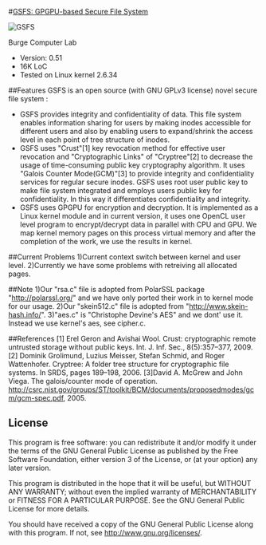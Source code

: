 
#[GSFS: GPGPU-based Secure File System](http://www.burge.ir/category-2/GSFS)

![GSFS](http://burge.ir/upload/cat-2-GSFS/slider_gsfs.jpg)

Burge Computer Lab

* Version: 0.51
* 16K LoC
* Tested on Linux kernel 2.6.34

##Features
GSFS is an open source (with GNU GPLv3 license) novel secure file system :
* GSFS provides integrity and confidentiality of data. This file system enables information sharing
for users by making inodes accessible for different users and also by
enabling users to expand/shrink the access level in each point of tree
structure of inodes.
* GSFS uses "Crust"[1] key revocation method for effective user revocation
and "Cryptographic Links" of "Cryptree"[2] to decrease the usage of time-consuming 
public key cryptography algorithm. It uses "Galois Counter Mode(GCM)"[3] 
to provide integrity and confidentiality services for regular secure inodes.
GSFS uses root user public key to make file system integrated and employs 
users public key for confidentiality. In this way it differentiates
confidentiality and integrity.
* GSFS uses GPGPU for encryption and decryption. It is implemented as a Linux 
kernel module and in current version, it uses one OpenCL user level program 
to encrypt/decrypt data in parallel with CPU and GPU. We map kernel memory pages 
on this process virtual memory and after the completion of the work, we use
the results in kernel. 

##Current Problems
1)Current context switch between kernel and user level.
2)Currently we have some problems with retreiving all allocated pages.

##Note
1)Our "rsa.c" file is adopted from PolarSSL package "http://polarssl.org/" and we have only 
ported their work in to kernel mode for our usage.
2)Our "skein512.c" file is adopted from "http://www.skein-hash.info/".
3)"aes.c" is "Christophe Devine's AES" and we dont' use it. Instead we use kernel's aes, see cipher.c.

##References
[1] Erel Geron and Avishai Wool. Crust: cryptographic remote untrusted storage without 
public keys. Int. J. Inf. Sec., 8(5):357–377, 2009.
[2] Dominik Grolimund, Luzius Meisser, Stefan Schmid, and Roger Wattenhofer. 
Cryptree: A folder tree structure for cryptographic file systems. In SRDS, pages 189–198, 2006.
[3]David A. McGrew and John Viega. The galois/counter mode of operation. 
http://csrc.nist.gov/groups/ST/toolkit/BCM/documents/proposedmodes/gcm/gcm-spec.pdf, 2005.

## License
This program is free software: you can redistribute it and/or modify
it under the terms of the GNU General Public License as published by
the Free Software Foundation, either version 3 of the License, or
(at your option) any later version.

This program is distributed in the hope that it will be useful,
but WITHOUT ANY WARRANTY; without even the implied warranty of
MERCHANTABILITY or FITNESS FOR A PARTICULAR PURPOSE.  See the
GNU General Public License for more details.

You should have received a copy of the GNU General Public License
along with this program.  If not, see <http://www.gnu.org/licenses/>.
